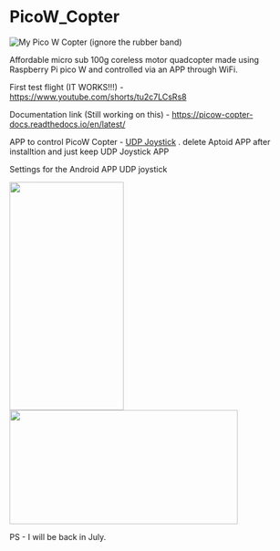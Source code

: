 # PicoW_Copter

![My Pico W Copter (ignore the rubber band)](./Images/PicoW_Copter.jpg)

Affordable micro sub 100g coreless motor quadcopter made using Raspberry Pi pico W and controlled via an APP through WiFi.


First test flight (IT WORKS!!!) - https://www.youtube.com/shorts/tu2c7LCsRs8

Documentation link (Still working on this) - https://picow-copter-docs.readthedocs.io/en/latest/

APP to control PicoW Copter - [UDP Joystick](https://udpjoystick.en.aptoide.com/app) 
. delete Aptoid APP after installtion and just keep UDP Joystick APP 

Settings for the Android APP UDP joystick

<img src="https://github.com/anish-natekar/PicoW_Copter/blob/main/Images/udpjoystick_values.jpg"  width="200" height="400" />

<img src="https://github.com/anish-natekar/PicoW_Copter/blob/main/Images/udpjoystick_settings.jpg"  width="400" height="200" />

PS - I will be back in July.
